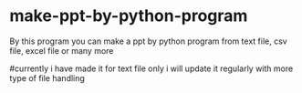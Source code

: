 # make-ppt-by-python-program

By this program you can make a ppt by python program from text file, csv file, excel file or many more


#currently i have made it for text file only i will update it regularly with more type of file handling
